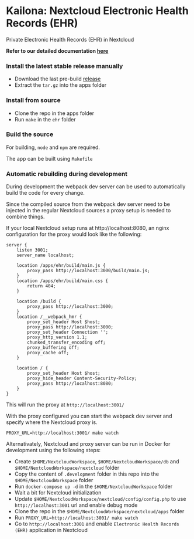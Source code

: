 # Kailona: Nextcloud Electronic Health Records (EHR)

Private Electronic Health Records (EHR) in Nextcloud

**Refer to our detailed documentation [here](https://docs.kailona.org)**

### Install the latest stable release manually

-   Download the last pre-build [release](https://github.com/kailona/ehr/releases)
-   Extract the `tar.gz` into the apps folder

### Install from source

-   Clone the repo in the apps folder
-   Run `make` in the `ehr` folder

### Build the source

For building, `node` and `npm` are required.

The app can be built using `Makefile`

### Automatic rebuilding during development

During development the webpack dev server can be used to automatically build the code for every change.

Since the compiled source from the webpack dev server need to be injected in the regular Nextcloud sources a proxy setup
is needed to combine things.

If your local Nextcloud setup runs at http://localhost:8080, an nginx configuration for the proxy would look like the
following:

```
server {
    listen 3001;
    server_name localhost;

    location /apps/ehr/build/main.js {
        proxy_pass http://localhost:3000/build/main.js;
    }
    location /apps/ehr/build/main.css {
        return 404;
    }

    location /build {
        proxy_pass http://localhost:3000;
    }
    location /__webpack_hmr {
        proxy_set_header Host $host;
        proxy_pass http://localhost:3000;
        proxy_set_header Connection '';
        proxy_http_version 1.1;
        chunked_transfer_encoding off;
        proxy_buffering off;
        proxy_cache off;
    }

    location / {
        proxy_set_header Host $host;
        proxy_hide_header Content-Security-Policy;
        proxy_pass http://localhost:8080;
    }
}

```

This will run the proxy at `http://localhost:3001/`

With the proxy configured you can start the webpack dev server and specify where the Nextcloud proxy is.

```
PROXY_URL=http://localhost:3001/ make watch
```

Alternativately, Nextcloud and proxy server can be run in Docker for development using the following steps:

-   Create `$HOME/NextcloudWorkspace`, `$HOME/NextcloudWorkspace/db` and `$HOME/NextcloudWorkspace/nextcloud` folder
-   Copy the content of `.development` folder in this repo into the `$HOME/NextcloudWorkspace` folder
-   Run `docker-compose up -d` in the `$HOME/NextcloudWorkspace` folder
-   Wait a bit for Nextcloud initialization
-   Update `$HOME/NextcloudWorkspace/nextcloud/config/config.php` to use `http://localhost:3001` url and enable debug
    mode
-   Clone the repo in the `$HOME/NextcloudWorkspace/nextcloud/apps` folder
-   Run `PROXY_URL=http://localhost:3001/ make watch`
-   Go to `http://localhost:3001` and enable `Electronic Health Records (EHR)` application in Nextcloud
